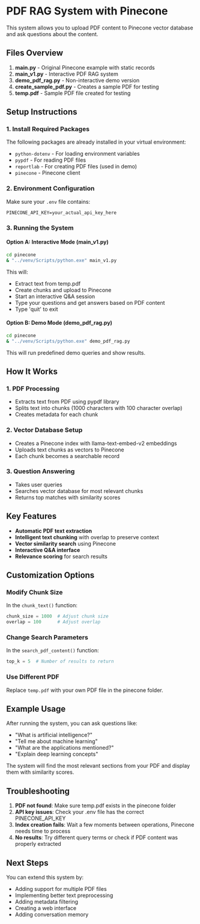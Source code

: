 # PDF RAG System with Pinecone

This system allows you to upload PDF content to Pinecone vector database and ask questions about the content.

## Files Overview

1. **main.py** - Original Pinecone example with static records
2. **main_v1.py** - Interactive PDF RAG system
3. **demo_pdf_rag.py** - Non-interactive demo version
4. **create_sample_pdf.py** - Creates a sample PDF for testing
5. **temp.pdf** - Sample PDF file created for testing

## Setup Instructions

### 1. Install Required Packages
The following packages are already installed in your virtual environment:
- `python-dotenv` - For loading environment variables
- `pypdf` - For reading PDF files
- `reportlab` - For creating PDF files (used in demo)
- `pinecone` - Pinecone client

### 2. Environment Configuration
Make sure your `.env` file contains:
```
PINECONE_API_KEY=your_actual_api_key_here
```

### 3. Running the System

#### Option A: Interactive Mode (main_v1.py)
```bash
cd pinecone
& "../venv/Scripts/python.exe" main_v1.py
```
This will:
- Extract text from temp.pdf
- Create chunks and upload to Pinecone
- Start an interactive Q&A session
- Type your questions and get answers based on PDF content
- Type 'quit' to exit

#### Option B: Demo Mode (demo_pdf_rag.py)
```bash
cd pinecone
& "../venv/Scripts/python.exe" demo_pdf_rag.py
```
This will run predefined demo queries and show results.

## How It Works

### 1. PDF Processing
- Extracts text from PDF using pypdf library
- Splits text into chunks (1000 characters with 100 character overlap)
- Creates metadata for each chunk

### 2. Vector Database Setup
- Creates a Pinecone index with llama-text-embed-v2 embeddings
- Uploads text chunks as vectors to Pinecone
- Each chunk becomes a searchable record

### 3. Question Answering
- Takes user queries
- Searches vector database for most relevant chunks
- Returns top matches with similarity scores

## Key Features

- **Automatic PDF text extraction**
- **Intelligent text chunking** with overlap to preserve context
- **Vector similarity search** using Pinecone
- **Interactive Q&A interface**
- **Relevance scoring** for search results

## Customization Options

### Modify Chunk Size
In the `chunk_text()` function:
```python
chunk_size = 1000  # Adjust chunk size
overlap = 100      # Adjust overlap
```

### Change Search Parameters
In the `search_pdf_content()` function:
```python
top_k = 5  # Number of results to return
```

### Use Different PDF
Replace `temp.pdf` with your own PDF file in the pinecone folder.

## Example Usage

After running the system, you can ask questions like:
- "What is artificial intelligence?"
- "Tell me about machine learning"
- "What are the applications mentioned?"
- "Explain deep learning concepts"

The system will find the most relevant sections from your PDF and display them with similarity scores.

## Troubleshooting

1. **PDF not found**: Make sure temp.pdf exists in the pinecone folder
2. **API key issues**: Check your .env file has the correct PINECONE_API_KEY
3. **Index creation fails**: Wait a few moments between operations, Pinecone needs time to process
4. **No results**: Try different query terms or check if PDF content was properly extracted

## Next Steps

You can extend this system by:
- Adding support for multiple PDF files
- Implementing better text preprocessing
- Adding metadata filtering
- Creating a web interface
- Adding conversation memory
